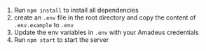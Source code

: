 1. Run `npm install` to install all dependencies
2. create an `.env` file in the root directory and copy the content of `.env.example` to `.env`
3. Update the env variables in `.env` with your Amadeus credentials
4. Run `npm start` to start the server
